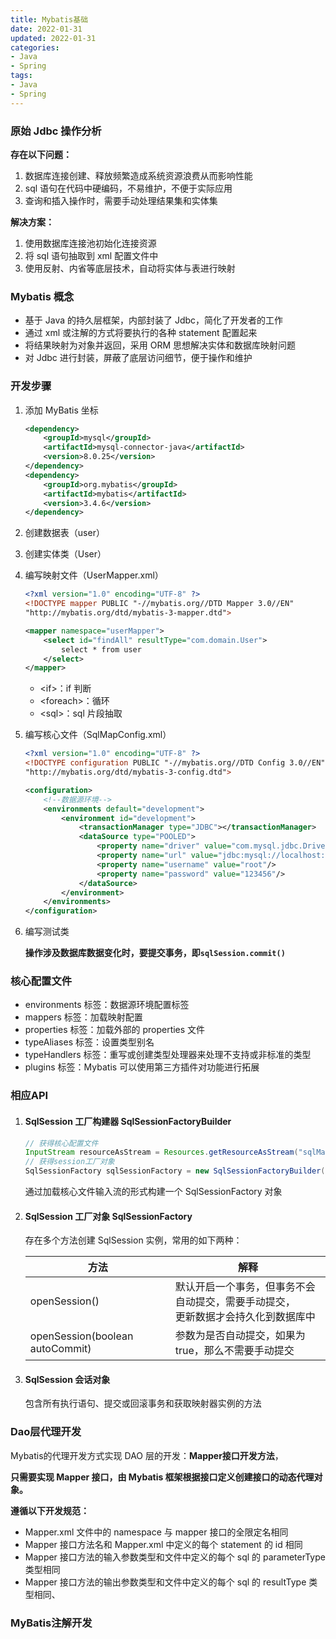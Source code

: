 ```yaml
---
title: Mybatis基础
date: 2022-01-31
updated: 2022-01-31
categories:
- Java
- Spring
tags:
- Java
- Spring
---
```


<escape><!--more--></escape>

### 原始 Jdbc 操作分析

**存在以下问题：**

1. 数据库连接创建、释放频繁造成系统资源浪费从而影响性能
2. sql 语句在代码中硬编码，不易维护，不便于实际应用
3. 查询和插入操作时，需要手动处理结果集和实体集

**解决方案：**

1. 使用数据库连接池初始化连接资源
2. 将 sql 语句抽取到 xml 配置文件中
3. 使用反射、内省等底层技术，自动将实体与表进行映射

### Mybatis 概念

* 基于 Java 的持久层框架，内部封装了 Jdbc，简化了开发者的工作
* 通过 xml 或注解的方式将要执行的各种 statement 配置起来
* 将结果映射为对象并返回，采用 ORM 思想解决实体和数据库映射问题
* 对 Jdbc 进行封装，屏蔽了底层访问细节，便于操作和维护

### 开发步骤

1. 添加 MyBatis 坐标

   ```xml
   <dependency>
       <groupId>mysql</groupId>
       <artifactId>mysql-connector-java</artifactId>
       <version>8.0.25</version>
   </dependency>
   <dependency>
       <groupId>org.mybatis</groupId>
       <artifactId>mybatis</artifactId>
       <version>3.4.6</version>
   </dependency>
   ```

2. 创建数据表（user）

3. 创建实体类（User）

4. 编写映射文件（UserMapper.xml）

   ```xml
   <?xml version="1.0" encoding="UTF-8" ?>
   <!DOCTYPE mapper PUBLIC "-//mybatis.org//DTD Mapper 3.0//EN" 
   "http://mybatis.org/dtd/mybatis-3-mapper.dtd">
   
   <mapper namespace="userMapper">
       <select id="findAll" resultType="com.domain.User">
           select * from user
       </select>
   </mapper>
   ```
	* \<if>：if 判断
	* \<foreach>：循环
	* \<sql>：sql 片段抽取

5. 编写核心文件（SqlMapConfig.xml）

   ```xml
   <?xml version="1.0" encoding="UTF-8" ?>
   <!DOCTYPE configuration PUBLIC "-//mybatis.org//DTD Config 3.0//EN" 
   "http://mybatis.org/dtd/mybatis-3-config.dtd">
   
   <configuration>
       <!--数据源环境-->
       <environments default="development">
           <environment id="development">
               <transactionManager type="JDBC"></transactionManager>
               <dataSource type="POOLED">
                   <property name="driver" value="com.mysql.jdbc.Driver"/>
                   <property name="url" value="jdbc:mysql://localhost:3306/study"/>
                   <property name="username" value="root"/>
                   <property name="password" value="123456"/>
               </dataSource>
           </environment>
       </environments>
   </configuration>
   ```

6. 编写测试类

   **操作涉及数据库数据变化时，要提交事务，即`sqlSession.commit()`**

### 核心配置文件

* environments 标签：数据源环境配置标签
* mappers 标签：加载映射配置
* properties 标签：加载外部的 properties 文件
* typeAliases 标签：设置类型别名
* typeHandlers 标签：重写或创建类型处理器来处理不支持或非标准的类型
* plugins 标签：Mybatis 可以使用第三方插件对功能进行拓展

### 相应API

1. #### SqlSession 工厂构建器 SqlSessionFactoryBuilder

   ```java
   // 获得核心配置文件
   InputStream resourceAsStream = Resources.getResourceAsStream("sqlMapConfig.xml");
   // 获得session工厂对象
   SqlSessionFactory sqlSessionFactory = new SqlSessionFactoryBuilder().build(resourceAsStream);
   ```

   通过加载核心文件输入流的形式构建一个 SqlSessionFactory 对象

2. #### SqlSession 工厂对象 SqlSessionFactory

   存在多个方法创建 SqlSession 实例，常用的如下两种：

   | 方法                            | 解释                                                         |
   | ------------------------------- | ------------------------------------------------------------ |
   | openSession()                   | 默认开启一个事务，但事务不会自动提交，需要手动提交，<br />更新数据才会持久化到数据库中 |
   | openSession(boolean autoCommit) | 参数为是否自动提交，如果为 true，那么不需要手动提交          |

3. #### SqlSession 会话对象

   包含所有执行语句、提交或回滚事务和获取映射器实例的方法

### Dao层代理开发

Mybatis的代理开发方式实现 DAO 层的开发：**Mapper接口开发方法**，

**只需要实现 Mapper 接口，由 Mybatis 框架根据接口定义创建接口的动态代理对象。**

**遵循以下开发规范：**

* Mapper.xml 文件中的 namespace 与 mapper 接口的全限定名相同
* Mapper 接口方法名和 Mapper.xml 中定义的每个 statement 的 id 相同
* Mapper 接口方法的输入参数类型和文件中定义的每个 sql 的 parameterType 类型相同
* Mapper 接口方法的输出参数类型和文件中定义的每个 sql 的 resultType 类型相同、

### MyBatis注解开发
